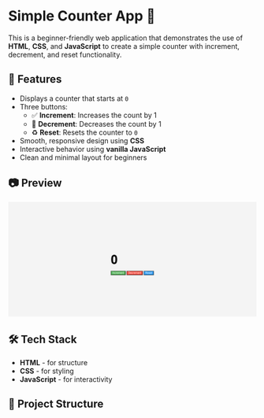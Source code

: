 # Simple Counter App 🚀

This is a beginner-friendly web application that demonstrates the use of **HTML**, **CSS**, and **JavaScript** to create a simple counter with increment, decrement, and reset functionality.

## 🌟 Features

- Displays a counter that starts at `0`
- Three buttons:
  - ✅ **Increment**: Increases the count by 1
  - 🔽 **Decrement**: Decreases the count by 1
  - ♻️ **Reset**: Resets the counter to `0`
- Smooth, responsive design using **CSS**
- Interactive behavior using **vanilla JavaScript**
- Clean and minimal layout for beginners

## 📷 Preview

![Counter App Screenshot](screenshot.png) <!-- Optional if you upload an image -->

## 🛠️ Tech Stack

- **HTML** - for structure
- **CSS** - for styling
- **JavaScript** - for interactivity

## 📂 Project Structure


